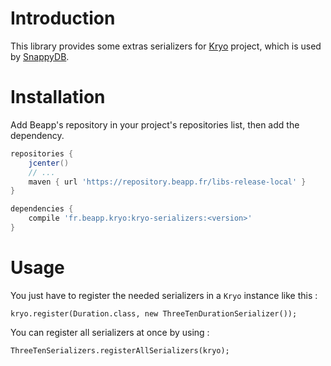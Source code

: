 # Introduction

This library provides some extras serializers for [Kryo](https://github.com/EsotericSoftware/kryo) project, which is used by [SnappyDB](https://github.com/nhachicha/SnappyDB).

# Installation

Add Beapp's repository in your project's repositories list, then add the dependency.

```groovy
repositories {
    jcenter()
    // ...
    maven { url 'https://repository.beapp.fr/libs-release-local' }
}

dependencies {
    compile 'fr.beapp.kryo:kryo-serializers:<version>'
}
```

# Usage

You just have to register the needed serializers in a `Kryo` instance like this :

```
kryo.register(Duration.class, new ThreeTenDurationSerializer());
```

You can register all serializers at once by using :

```
ThreeTenSerializers.registerAllSerializers(kryo);
```

